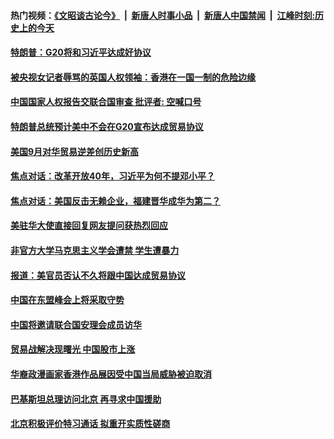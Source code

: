 #### 热门视频：[《文昭谈古论今》](https://github.com/gfw-breaker/wenzhao/blob/master/README.md?t=11030933) &nbsp;|&nbsp; [新唐人时事小品](https://github.com/gfw-breaker/ntdtv-comedy/blob/master/README.md?t=11030933) &nbsp;|&nbsp; [新唐人中国禁闻](https://github.com/gfw-breaker/ntdtv-news/blob/master/README.md?t=11030933) &nbsp;|&nbsp; [江峰时刻:历史上的今天](https://github.com/gfw-breaker/today-in-history/blob/master/README.md?t=11030933) 

#### [特朗普：G20将和习近平达成好协议](../pages/zyyyoeqqvi/4640765.md?t=11030933) 

#### [被央视女记者辱骂的英国人权领袖：香港在一国一制的危险边缘](../pages/zyyyoeqqvi/4640602.md?t=11030933) 

#### [中国国家人权报告交联合国审查  批评者: 空喊口号](../pages/zyyyoeqqvi/4640184.md?t=11030933) 

#### [特朗普总统预计美中不会在G20宣布达成贸易协议](../pages/zyyyoeqqvi/4640164.md?t=11030933) 

#### [美国9月对华贸易逆差创历史新高](../pages/zyyyoeqqvi/4640157.md?t=11030933) 

#### [焦点对话：改革开放40年，习近平为何不提邓小平？](../pages/zyyyoeqqvi/4640063.md?t=11030933) 

#### [焦点对话：美国反击无赖企业，福建晋华成华为第二？](../pages/zyyyoeqqvi/4640047.md?t=11030933) 

#### [美驻华大使直接回复网友提问获热烈回应](../pages/zyyyoeqqvi/4640023.md?t=11030933) 

#### [非官方大学马克思主义学会遭禁 学生遭暴力](../pages/zyyyoeqqvi/4640014.md?t=11030933) 

#### [报道：美官员否认不久将跟中国达成贸易协议](../pages/zyyyoeqqvi/4639761.md?t=11030933) 

#### [中国在东盟峰会上将采取守势](../pages/zyyyoeqqvi/4639974.md?t=11030933) 

#### [中国将邀请联合国安理会成员访华](../pages/zyyyoeqqvi/4639945.md?t=11030933) 

#### [贸易战解决现曙光 中国股市上涨 ](../pages/zyyyoeqqvi/4639799.md?t=11030933) 

#### [华裔政漫画家香港作品展因受中国当局威胁被迫取消](../pages/zyyyoeqqvi/4639780.md?t=11030933) 

#### [巴基斯坦总理访问北京 再寻求中国援助](../pages/zyyyoeqqvi/4639770.md?t=11030933) 

#### [北京积极评价特习通话 拟重开实质性磋商](../pages/zyyyoeqqvi/4639705.md?t=11030933) 

